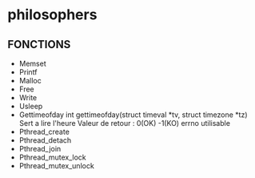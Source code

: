 # philosophers

## FONCTIONS
- Memset
- Printf
- Malloc
- Free
- Write
- Usleep
- Gettimeofday
int gettimeofday(struct timeval *tv, struct timezone *tz)
Sert a lire l'heure
Valeur de retour : 0(OK) -1(KO) errno utilisable
- Pthread_create
- Pthread_detach
- Pthread_join
- Pthread_mutex_lock
- Pthread_mutex_unlock